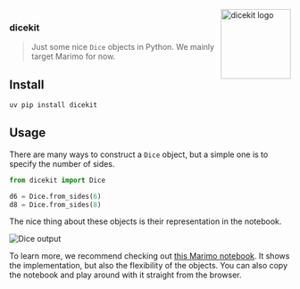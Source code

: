 <img src="imgs/dice.png" alt="dicekit logo" width="125" align="right"/>

### dicekit

> Just some nice `Dice` objects in Python. We mainly target Marimo for now.

## Install

```bash
uv pip install dicekit
```

## Usage

There are many ways to construct a `Dice` object, but a simple one is to specify the number of sides.

```python
from dicekit import Dice

d6 = Dice.from_sides(6)
d8 = Dice.from_sides(8)
```

The nice thing about these objects is their representation in the notebook.

![Dice output](imgs/overview.png)

To learn more, we recommend checking out [this Marimo notebook](https://koaning.github.io/dicekit/). It shows the implementation, but also the flexibility of the objects. You can also copy the notebook and play around with it straight from the browser.
